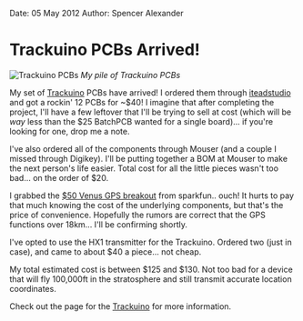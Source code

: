 Date: 05 May 2012
Author: Spencer Alexander

# Trackuino PCBs Arrived!

![Trackuino PCBs](/attachments/trackuino-pcb.jpg)
*My pile of Trackuino PCBs*

My set of [Trackuino](/resources/electronics/trackuino) PCBs have arrived! I ordered them through [iteadstudio](http://iteadstudio.com/store/index.php?main_page=index&cPath=19) and got a rockin' 12 PCBs for ~$40! I imagine that after completing the project, I'll have a few leftover that I'll be trying to sell at cost (which will be *way* less than the $25 BatchPCB wanted for a single board)... if you're looking for one, drop me a note.

<!-- ~~fold~~ -->

I've also ordered all of the components through Mouser (and a couple I missed through Digikey). I'll be putting together a BOM at Mouser to make the next person's life easier. Total cost for all the little pieces wasn't too bad... on the order of $20.

I grabbed the [$50 Venus GPS breakout](http://www.sparkfun.com/products/11058) from sparkfun.. ouch! It hurts to pay that much knowing the cost of the underlying components, but that's the price of convenience. Hopefully the rumors are correct that the GPS functions over 18km... I'll be confirming shortly.

I've opted to use the HX1 transmitter for the Trackuino. Ordered two (just in case), and came to about $40 a piece... not cheap.

My total estimated cost is between $125 and $130. Not too bad for a device that will fly 100,000ft in the stratosphere and still transmit accurate location coordinates.

Check out the page for the [Trackuino](/resources/electronics/trackuino) for more information.

